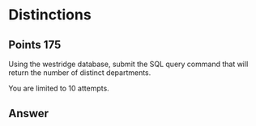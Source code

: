 # Distinctions

## Points 175

Using the westridge database, submit the SQL query command that will return the number of distinct departments.

You are limited to 10 attempts.

## Answer